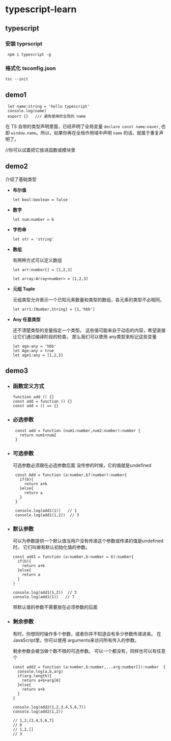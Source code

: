 # typescript-learn


## typescript

### 安装 typrscript 

     npm i typescript -g 

### 格式化 tsconfig.json

    tsc --init

## demo1

   ```
    let name:string = 'hello typescript'
    console.log(name)
    export {}   /// 避免使用的全局的 name
   ```

在 TS 自带的类型声明里面，已经声明了全局变量 `declare const name:naver`, 也即 `window.name`。所以，如果你再在全局作用域中声明 `name` 的话，就属于重复声明了。

//你可以试着把它放进函数或模块里


## demo2

介绍了基础类型

- **布尔值**

   ```
   let bool:boolean = false
   ```

- **数字**

   ```
   let num:number = 6
   ```

- **字符串**

    ```
    let str = 'string'
    ```

- **数组**

    有两种方式可以定义数组

   ```
   let arr:number[] = [1,2,3]
   ```

   ```
   let array:Array<number> = [1,2,3]
   ```
- **元组 Tuple**

    元组类型允许表示一个已知元素数量和类型的数组，各元素的类型不必相同。

   ```
   let arr1:[Number,String] = [1,'hbb']
   ```
- **Any 任意类型**

  还不清楚类型的变量指定一个类型。 这些值可能来自于动态的内容，希望直接让它们通过编译阶段的检查。 那么我们可以使用 any类型来标记这些变量

  ```
  let age:any = 'hbb'
  let Age:any = true
  let age1:any = [1,2,3]
  ```


## demo3
      
- ### 函数定义方式 

    ```
    function add () {}
    const add = function () {}
    const add = () => {}
    ```
- ### 必选参数
 
   ```
    const add = function (num1:number,num2:number):number {
      return num1+num2
    }
   ```

- ### 可选参数

  可选参数必须跟在必选参数后面    没传参的时候，它的值就是undefined

   ```
    const Add = function (a:number,b?:number):number{
      if(b){
        return a+b
      }else{
        return a
      }
    }

    console.log(add1(1))   // 1
    console.log(add1(1,2))  // 3
   ```

- ### 默认参数

    可以为参数提供一个默认值当用户没有传递这个参数或传递的值是undefined时。 它们叫做有默认初始化值的参数。  

    ```
    const add1 = function (a:number,b:number = 6):number{
      if(b){
        return a+b
      }else{
        return a
      }
    }

    console.log(add1(1,2))  // 3
    console.log(add1(1))   // 7 
    ```
    带默认值的参数不需要放在必须参数的后面

- ### 剩余参数

  有时，你想同时操作多个参数，或者你并不知道会有多少参数传递进来。 在JavaScript里，你可以使用 arguments来访问所有传入的参数。

  剩余参数会被当做个数不限的可选参数。 可以一个都没有，同样也可以有任意个

    ```
    const add2 = function (a:number,b:number,...arg:number[]):number  {
      console.log(a,b,arg)
      if(arg.length){
        return a+b+arg[0]
      }else{
        return a+b
      }
    }

    console.log(add2(1,2,3,4,5,6,7))
    console.log(add2(1,2))

    // 1,2,[3,4,5,6,7]
    // 6
    // 1,2,[]
    // 3
    ```

